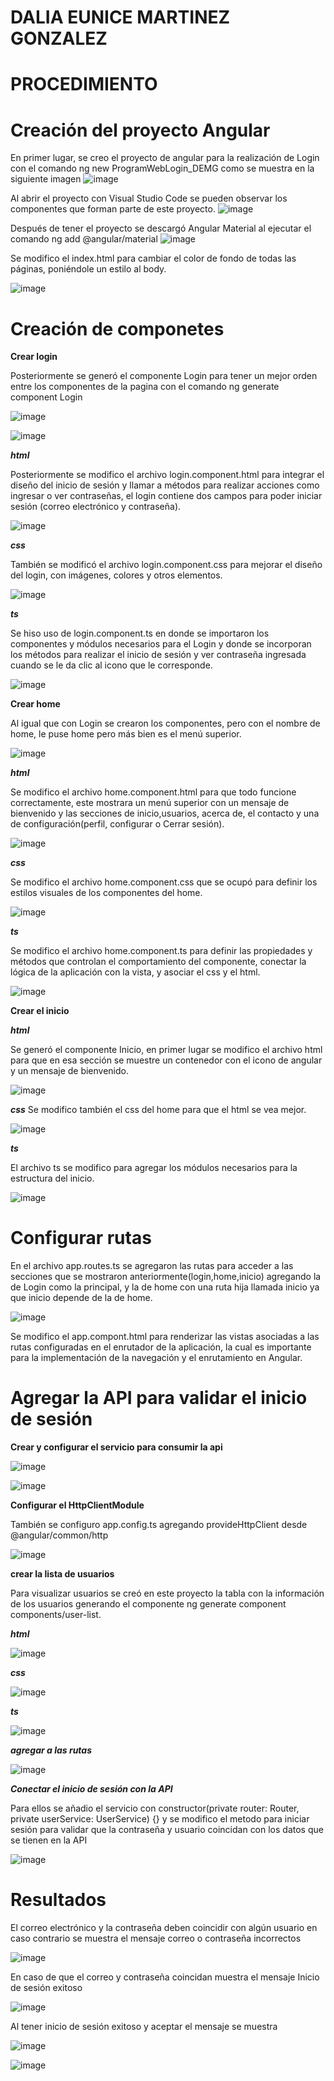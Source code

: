 # DALIA EUNICE MARTINEZ GONZALEZ 
# PROCEDIMIENTO
# Creación del proyecto Angular

En primer lugar, se creo el proyecto de angular para la realización de Login con el comando ng new ProgramWebLogin_DEMG como se muestra en la siguiente imagen
![image](https://github.com/user-attachments/assets/1ca2cb4f-6c2c-4466-90e5-2429f50a2419)

Al abrir el proyecto con Visual Studio Code se pueden observar los componentes que forman parte de este proyecto.
![image](https://github.com/user-attachments/assets/219933c1-caac-4af5-b771-bab3701db088)

Después de tener el proyecto se descargó Angular Material al ejecutar el comando ng add @angular/material
![image](https://github.com/user-attachments/assets/a641a214-746b-419f-915d-9b0a6809fdb3)

Se modifico el index.html para cambiar el color de fondo de todas las páginas, poniéndole un estilo al body.

![image](https://github.com/user-attachments/assets/ed495da9-66b1-4e3b-b19e-9d324789009b)

 
# Creación de componetes
**Crear login**

Posteriormente se generó el componente Login para tener un mejor orden entre los componentes de la pagina con el comando ng generate component Login

![image](https://github.com/user-attachments/assets/a8eeacc2-d4a7-4d9f-8694-f01d60ea8750)

![image](https://github.com/user-attachments/assets/2669df35-e9a2-4858-9ad8-04d3cc06f6a1)

***html***

Posteriormente se modifico el archivo login.component.html para integrar el diseño del inicio de sesión y llamar a métodos para realizar acciones como ingresar o ver contraseñas, el login contiene dos campos para poder iniciar sesión (correo electrónico y contraseña).

![image](https://github.com/user-attachments/assets/650a5524-dfc2-4541-8623-866b91d6d938)

***css***

También se modificó el archivo login.component.css para mejorar el diseño del login, con imágenes, colores y otros elementos.

![image](https://github.com/user-attachments/assets/8c0ab6f0-9168-41b1-b7b1-d3db0e06e34d)

***ts***

Se hiso uso de login.component.ts en donde se importaron los componentes y módulos necesarios para el Login y donde se incorporan los métodos para realizar el inicio de sesión y ver contraseña ingresada cuando se le da clic al icono que le corresponde.

![image](https://github.com/user-attachments/assets/df7c48be-fbfa-46c7-8bd1-a03621c6fdaa)

**Crear home**

Al igual que con Login se crearon los componentes, pero con el nombre de home, le puse home pero más bien es el menú superior.

![image](https://github.com/user-attachments/assets/96dd368a-df01-4bc8-8e46-efdc74c86f4d)

***html***

Se modifico el archivo home.component.html para que todo funcione correctamente, este mostrara un menú superior con un mensaje de bienvenido y las secciones de inicio,usuarios, acerca de, el contacto y una de configuración(perfil, configurar o Cerrar sesión).

![image](https://github.com/user-attachments/assets/85cac1ee-5e78-4c3f-b82d-d2ed08477b99)

***css***

Se modifico el archivo home.component.css que se ocupó para definir los estilos visuales de los componentes del home.

![image](https://github.com/user-attachments/assets/ce8f4780-1129-4637-9ee1-9e935e2a68af)

***ts***

Se modifico el archivo home.component.ts para definir las propiedades y métodos que controlan el comportamiento del componente, conectar la lógica de la aplicación con la vista, y asociar el css y el html.

![image](https://github.com/user-attachments/assets/1c8408f7-8bae-4793-ae8d-dd1dffbeef82)

**Crear el inicio**

***html***

Se generó el componente Inicio, en primer lugar se modifico el archivo html para que en esa sección se muestre un contenedor con el icono de angular y un mensaje de bienvenido.

![image](https://github.com/user-attachments/assets/3095017a-4972-43ca-a07e-0ffdbe5117bf)

***css***
Se modifico también el css del home para que el html se vea mejor.

![image](https://github.com/user-attachments/assets/4b3b2fe4-258d-4052-86b0-dbfc63d2e634)

***ts***

El archivo ts se modifico para agregar los módulos necesarios para la estructura del inicio.

![image](https://github.com/user-attachments/assets/094f7048-223f-4cef-98f0-df5232ce0170)

# Configurar rutas

En el archivo app.routes.ts se agregaron las rutas para acceder a las secciones que se mostraron anteriormente(login,home,inicio) agregando la de Login como la principal, y la de home con una ruta hija llamada inicio ya que inicio depende de la de home.

![image](https://github.com/user-attachments/assets/b26daac1-c3f5-4cd3-9b42-a1ee92db521e)

Se modifico el app.compont.html para renderizar las vistas asociadas a las rutas configuradas en el enrutador de la aplicación, la cual es importante para la implementación de la navegación y el enrutamiento en Angular.

# Agregar la API para validar el inicio de sesión 

**Crear y configurar el servicio para consumir la api** 

![image](https://github.com/user-attachments/assets/351675f8-9283-434a-affa-259b1b7f9d65)

![image](https://github.com/user-attachments/assets/bbb5cf00-a6ed-4f22-9343-d92820a44cbb)

**Configurar el HttpClientModule**

También se configuro app.config.ts agregando provideHttpClient desde @angular/common/http

![image](https://github.com/user-attachments/assets/0aa40f35-52e0-4792-a94d-81ec70daf41a)

**crear la lista de usuarios**

Para visualizar usuarios se creó en este proyecto la tabla con la información de los usuarios generando el componente ng generate component components/user-list.

***html***

![image](https://github.com/user-attachments/assets/5460f97f-2691-497d-9cff-ee8f6da55497)

***css***

![image](https://github.com/user-attachments/assets/0fa93efa-81d5-492b-bade-6be5577adf8c)

***ts***

![image](https://github.com/user-attachments/assets/765e05b4-40ae-405c-97a0-1a0f57824aef)

***agregar a las rutas***

![image](https://github.com/user-attachments/assets/44bfcfa2-043b-450b-b9a3-78c28d903ab8)

***Conectar el inicio de sesión con la API***

Para ellos se añadio el servicio con constructor(private router: Router, private userService: UserService) {} y se modifico el metodo para iniciar sesión para validar que la contraseña y usuario coincidan con los datos que se tienen en la API

![image](https://github.com/user-attachments/assets/c150b18a-7131-44f4-a2cc-0aa14e80e936)

# Resultados

El correo electrónico y la contraseña deben coincidir con algún usuario en caso contrario se muestra el mensaje correo o contraseña incorrectos

![image](https://github.com/user-attachments/assets/218f52e1-4122-4dd3-b9d8-00ee1ff62d9b)

En caso de que el correo y contraseña coincidan muestra el mensaje Inicio de sesión exitoso

![image](https://github.com/user-attachments/assets/fbb058b3-fb4d-4f58-933a-f213c7fc8314)

Al tener inicio de sesión exitoso y aceptar el mensaje se muestra 

![image](https://github.com/user-attachments/assets/e0bfe07e-a151-4789-b820-e072b3b79316)

![image](https://github.com/user-attachments/assets/5ec83c36-10af-4370-b051-140686e708ef)

